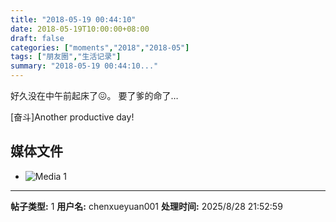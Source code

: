 ```yaml
---
title: "2018-05-19 00:44:10"
date: 2018-05-19T10:00:00+08:00
draft: false
categories: ["moments","2018","2018-05"]
tags: ["朋友圈","生活记录"]
summary: "2018-05-19 00:44:10..."
---
```


好久没在中午前起床了😖。
要了爹的命了…

[奋斗]Another productive day!

## 媒体文件

- ![Media 1](/Moments/photos/2018-05-19/201805190044100.jpg)

---

**帖子类型:** 1
**用户名:** chenxueyuan001
**处理时间:** 2025/8/28 21:52:59